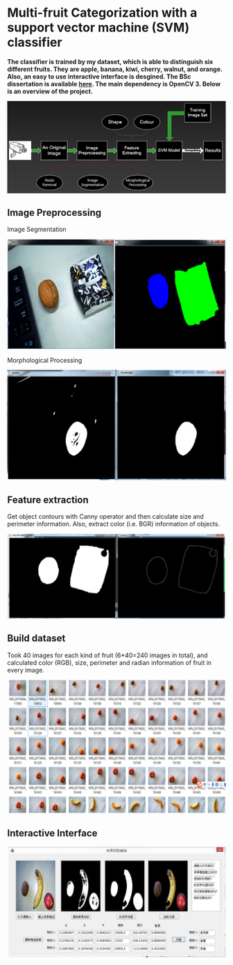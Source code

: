 # Multi-fruit Categorization with a support vector machine (SVM) classifier

**The classifier is trained by my dataset, which is able to distinguish six different fruits. They are apple, banana, kiwi, cherry, walnut, and orange. Also, an easy to use interactive interface is desgined. The BSc dissertation is available [here](https://github.com/Lucas-ZhipengLiu/Fruits-Categorization-with-SVM-/blob/master/%E5%88%98%E5%BF%97%E9%B9%8F-%E6%AF%95%E4%B8%9A%E8%AE%BE%E8%AE%A1%E7%BB%88%E7%A8%BF.pdf). The main dependency is OpenCV 3. Below is an overview of the project.**

![alt text](https://github.com/Lucas-ZhipengLiu/Fruits-Categorization-with-SVM-/blob/master/Images/3.png)

## Image Preprocessing

Image Segmentation

![alt text](https://github.com/Lucas-ZhipengLiu/Fruits-Categorization-with-SVM-/blob/master/Images/4.png)

Morphological Processing

![alt text](https://github.com/Lucas-ZhipengLiu/Fruits-Categorization-with-SVM-/blob/master/Images/5.png)

## Feature extraction
Get object contours with Canny operator and then calculate size and perimeter information. Also, extract color (i.e. BGR) information of objects. 

![alt text](https://github.com/Lucas-ZhipengLiu/Fruits-Categorization-with-SVM-/blob/master/Images/6.PNG)

## Build dataset
Took 40 images for each kind of fruit (6*40=240 images in total), and calculated color (RGB), size, perimeter and radian information of fruit in every image.

![alt text](https://github.com/Lucas-ZhipengLiu/Fruits-Categorization-with-SVM-/blob/master/Images/7.png)

## Interactive Interface 

![alt text](https://github.com/Lucas-ZhipengLiu/Fruits-Categorization-with-SVM-/blob/master/Images/9.PNG)

